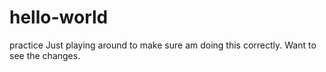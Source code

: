 # hello-world
practice
Just playing around to make sure am doing this correctly. 
Want to see the changes.
